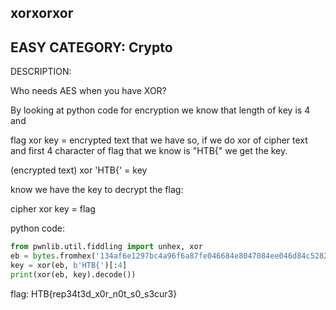 ## xorxorxor

EASY
CATEGORY: Crypto
-------

DESCRIPTION:

Who needs AES when you have XOR?

By looking at python code for encryption we know that length of key is 4 and 

flag xor key = encrypted text that we have so, if we do xor of cipher text and first 4 character of flag that we know is "HTB{" we get the key.

(encrypted text) xor 'HTB{' = key

know we have the key to decrypt the flag:

cipher xor key = flag

python code:
```python
from pwnlib.util.fiddling import unhex, xor
eb = bytes.fromhex('134af6e1297bc4a96f6a87fe046684e8047084ee046d84c5282dd7ef292dc9')
key = xor(eb, b'HTB{')[:4]
print(xor(eb, key).decode())
```

flag: HTB{rep34t3d_x0r_n0t_s0_s3cur3}